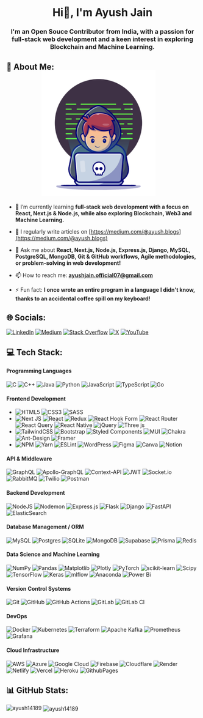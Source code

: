 <!--<p align="center">
  <img src="avatar.svg" alt="avatar" width="400" height="300">
</p>-->

<h1 align="center">Hi👋, I'm Ayush Jain</h1>
<h3 align="center">I'm an Open Souce Contributor from India, with a passion for full-stack web development and a keen interest in exploring Blockchain and Machine Learning.</h3>

## 💫 About Me:
<!--<img align='right' src="avatar.svg" alt="avatar" width="300" />-->
<!--- 🔭 I’m currently working on
- 👯 I’m looking to collaborate on
- 🤝 I’m looking for help with -->

<div style="display: flex; justify-content: center; align-items: flex-start; margin-bottom: 20px; margin-right:20px;">
    <img align="right" src="avatar.svg" alt="avatar" width="300" style="margin-top: -20px;"/>
</div>
<div> 
  
- 🌱 I’m currently learning **full-stack web development with a focus on React, Next.js & Node.js, while also exploring Blockchain, Web3 and Machine Learning.**
  
- 📝 I regularly write articles on [https://medium.com/@ayush.blogs](https://medium.com/@ayush.blogs)

- 💬 Ask me about **React, Next.js, Node.js, Express.js, Django, MySQL, PostgreSQL, MongoDB, Git & GitHub workflows, Agile methodologies, or problem-solving in web development!**

- 📫 How to reach me: **ayushjain.official07@gmail.com**

- ⚡ Fun fact: **I once wrote an entire program in a language I didn't know, thanks to an accidental coffee spill on my keyboard!**
</div>

## 🌐 Socials:
[![LinkedIn](https://img.shields.io/badge/LinkedIn-%230077B5.svg?logo=linkedin&logoColor=white)](https://linkedin.com/in/ayush-jain-techie) [![Medium](https://img.shields.io/badge/Medium-12100E?logo=medium&logoColor=white)](https://medium.com/@@ayush.blogs) [![Stack Overflow](https://img.shields.io/badge/-Stackoverflow-FE7A16?logo=stack-overflow&logoColor=white)](https://stackoverflow.com/users/22963243) [![X](https://img.shields.io/badge/X-black.svg?logo=X&logoColor=white)](https://x.com/ayushjain_14189) [![YouTube](https://img.shields.io/badge/YouTube-%23FF0000.svg?logo=YouTube&logoColor=white)](https://youtube.com/@@ayushjain_07) <!--[![Codepen](https://img.shields.io/badge/Codepen-000000?style=for-the-badge&logo=codepen&logoColor=white)](https://codepen.io/prcqdxzf-the-styleful)--> 

## 💻 Tech Stack:

#### Programming Languages
![C](https://img.shields.io/badge/c-%2300599C.svg?style=flat&logo=c&logoColor=white) ![C++](https://img.shields.io/badge/c++-%2300599C.svg?style=flat&logo=c%2B%2B&logoColor=white) ![Java](https://img.shields.io/badge/java-%23ED8B00.svg?style=flat&logo=openjdk&logoColor=white) ![Python](https://img.shields.io/badge/python-3670A0?style=flat&logo=python&logoColor=ffdd54) ![JavaScript](https://img.shields.io/badge/javascript-%23323330.svg?style=flat&logo=javascript&logoColor=%23F7DF1E) ![TypeScript](https://img.shields.io/badge/typescript-%23007ACC.svg?style=flat&logo=typescript&logoColor=white) ![Go](https://img.shields.io/badge/go-%2300ADD8.svg?style=flat&logo=go&logoColor=white)

#### Frontend Development
- ![HTML5](https://img.shields.io/badge/html5-%23E34F26.svg?style=flat&logo=html5&logoColor=white) ![CSS3](https://img.shields.io/badge/css3-%231572B6.svg?style=flat&logo=css3&logoColor=white) ![SASS](https://img.shields.io/badge/SASS-hotpink.svg?style=flat&logo=SASS&logoColor=white)
- ![Next JS](https://img.shields.io/badge/Next-black?style=flat&logo=next.js&logoColor=white) ![React](https://img.shields.io/badge/react-%2320232a.svg?style=flat&logo=react&logoColor=%2361DAFB) ![Redux](https://img.shields.io/badge/redux-%23593d88.svg?style=flat&logo=redux&logoColor=white) ![React Hook Form](https://img.shields.io/badge/React%20Hook%20Form-%23EC5990.svg?style=flat&logo=reacthookform&logoColor=white) ![React Router](https://img.shields.io/badge/React_Router-CA4245?style=flat&logo=react-router&logoColor=white) ![React Query](https://img.shields.io/badge/-React%20Query-FF4154?style=flat&logo=react%20query&logoColor=white) ![React Native](https://img.shields.io/badge/react_native-%2320232a.svg?style=flat&logo=react&logoColor=%2361DAFB) ![jQuery](https://img.shields.io/badge/jquery-%230769AD.svg?style=flat&logo=jquery&logoColor=white) ![Three js](https://img.shields.io/badge/threejs-black?style=flat&logo=three.js&logoColor=white)
- ![TailwindCSS](https://img.shields.io/badge/tailwindcss-%2338B2AC.svg?style=flat&logo=tailwind-css&logoColor=white) ![Bootstrap](https://img.shields.io/badge/bootstrap-%238511FA.svg?style=flat&logo=bootstrap&logoColor=white) ![Styled Components](https://img.shields.io/badge/styled--components-DB7093?style=flat&logo=styled-components&logoColor=white) ![MUI](https://img.shields.io/badge/MUI-%230081CB.svg?style=flat&logo=mui&logoColor=white) ![Chakra](https://img.shields.io/badge/chakra-%234ED1C5.svg?style=flat&logo=chakraui&logoColor=white) ![Ant-Design](https://img.shields.io/badge/-AntDesign-%230170FE?style=flat&logo=ant-design&logoColor=white) ![Framer](https://img.shields.io/badge/Framer-black?style=flat&logo=framer&logoColor=blue)
- ![NPM](https://img.shields.io/badge/NPM-%23CB3837.svg?style=flat&logo=npm&logoColor=white) ![Yarn](https://img.shields.io/badge/yarn-%232C8EBB.svg?style=flat&logo=yarn&logoColor=white) ![ESLint](https://img.shields.io/badge/ESLint-4B3263?style=flat&logo=eslint&logoColor=white) ![WordPress](https://img.shields.io/badge/WordPress-%23117AC9.svg?style=flat&logo=WordPress&logoColor=white) ![Figma](https://img.shields.io/badge/figma-%23F24E1E.svg?style=flat&logo=figma&logoColor=white) ![Canva](https://img.shields.io/badge/Canva-%2300C4CC.svg?style=flat&logo=Canva&logoColor=white) ![Notion](https://img.shields.io/badge/Notion-%23000000.svg?style=flat&logo=notion&logoColor=white)

#### API & Middleware
![GraphQL](https://img.shields.io/badge/-GraphQL-E10098?style=flat&logo=graphql&logoColor=white) ![Apollo-GraphQL](https://img.shields.io/badge/-ApolloGraphQL-311C87?style=flat&logo=apollo-graphql) ![Context-API](https://img.shields.io/badge/Context--Api-000000?style=flat&logo=react) ![JWT](https://img.shields.io/badge/JWT-black?style=flat&logo=JSON%20web%20tokens) ![Socket.io](https://img.shields.io/badge/Socket.io-black?style=flat&logo=socket.io&badgeColor=010101) ![RabbitMQ](https://img.shields.io/badge/rabbitmq-FF6600?style=flat&logo=rabbitmq&logoColor=white) ![Twilio](https://img.shields.io/badge/Twilio-F22F46?style=flat&logo=Twilio&logoColor=white) ![Postman](https://img.shields.io/badge/Postman-FF6C37?style=flat&logo=postman&logoColor=white)

#### Backend Development
![NodeJS](https://img.shields.io/badge/node.js-6DA55F?style=flat&logo=node.js&logoColor=white) ![Nodemon](https://img.shields.io/badge/NODEMON-%23323330.svg?style=flat&logo=nodemon&logoColor=%BBDEAD)  ![Express.js](https://img.shields.io/badge/express.js-%23404d59.svg?style=flat&logo=express&logoColor=%2361DAFB) ![Flask](https://img.shields.io/badge/flask-%23000.svg?style=flat&logo=flask&logoColor=white) ![Django](https://img.shields.io/badge/django-%23092E20.svg?style=flat&logo=django&logoColor=white) ![FastAPI](https://img.shields.io/badge/FastAPI-005571?style=flat&logo=fastapi) ![ElasticSearch](https://img.shields.io/badge/-ElasticSearch-005571?style=flat&logo=elasticsearch)

#### Database Management / ORM
![MySQL](https://img.shields.io/badge/mysql-4479A1.svg?style=flat&logo=mysql&logoColor=white) ![Postgres](https://img.shields.io/badge/postgres-%23316192.svg?style=flat&logo=postgresql&logoColor=white) ![SQLite](https://img.shields.io/badge/sqlite-%2307405e.svg?style=flat&logo=sqlite&logoColor=white) ![MongoDB](https://img.shields.io/badge/MongoDB-%234ea94b.svg?style=flat&logo=mongodb&logoColor=white) ![Supabase](https://img.shields.io/badge/Supabase-3ECF8E?style=flat&logo=supabase&logoColor=white) ![Prisma](https://img.shields.io/badge/Prisma-3982CE?style=flat&logo=Prisma&logoColor=white) ![Redis](https://img.shields.io/badge/redis-%23DD0031.svg?style=flat&logo=redis&logoColor=white)

#### Data Science and Machine Learning
![NumPy](https://img.shields.io/badge/numpy-%23013243.svg?style=flat&logo=numpy&logoColor=white) ![Pandas](https://img.shields.io/badge/pandas-%23150458.svg?style=flat&logo=pandas&logoColor=white) ![Matplotlib](https://img.shields.io/badge/Matplotlib-%23ffffff.svg?style=flat&logo=Matplotlib&logoColor=black) ![Plotly](https://img.shields.io/badge/Plotly-%233F4F75.svg?style=flat&logo=plotly&logoColor=white) ![PyTorch](https://img.shields.io/badge/PyTorch-%23EE4C2C.svg?style=flat&logo=PyTorch&logoColor=white) ![scikit-learn](https://img.shields.io/badge/scikit--learn-%23F7931E.svg?style=flat&logo=scikit-learn&logoColor=white) ![Scipy](https://img.shields.io/badge/SciPy-%230C55A5.svg?style=flat&logo=scipy&logoColor=%white) ![TensorFlow](https://img.shields.io/badge/TensorFlow-%23FF6F00.svg?style=flat&logo=TensorFlow&logoColor=white) ![Keras](https://img.shields.io/badge/Keras-%23D00000.svg?style=flat&logo=Keras&logoColor=white) ![mlflow](https://img.shields.io/badge/mlflow-%23d9ead3.svg?style=flat&logo=numpy&logoColor=blue)
![Anaconda](https://img.shields.io/badge/Anaconda-%2344A833.svg?style=flat&logo=anaconda&logoColor=white) ![Power Bi](https://img.shields.io/badge/power_bi-F2C811?style=flat&logo=powerbi&logoColor=black)

#### Version Control Systems
![Git](https://img.shields.io/badge/git-%23F05033.svg?style=flat&logo=git&logoColor=white) ![GitHub](https://img.shields.io/badge/github-%23121011.svg?style=flat&logo=github&logoColor=white) ![GitHub Actions](https://img.shields.io/badge/github%20actions-%232671E5.svg?style=flat&logo=githubactions&logoColor=white) ![GitLab](https://img.shields.io/badge/gitlab-%23181717.svg?style=flat&logo=gitlab&logoColor=white) ![GitLab CI](https://img.shields.io/badge/gitlab%20CI-%23181717.svg?style=flat&logo=gitlab&logoColor=white)

#### DevOps
![Docker](https://img.shields.io/badge/docker-%230db7ed.svg?style=flat&logo=docker&logoColor=white) ![Kubernetes](https://img.shields.io/badge/kubernetes-%23326ce5.svg?style=flat&logo=kubernetes&logoColor=white) ![Terraform](https://img.shields.io/badge/terraform-%235835CC.svg?style=flat&logo=terraform&logoColor=white) ![Apache Kafka](https://img.shields.io/badge/Apache%20Kafka-000?style=flat&logo=apachekafka) ![Prometheus](https://img.shields.io/badge/Prometheus-E6522C?style=flat&logo=Prometheus&logoColor=white) ![Grafana](https://img.shields.io/badge/grafana-%23F46800.svg?style=flat&logo=grafana&logoColor=white)

#### Cloud Infrastructure
![AWS](https://img.shields.io/badge/AWS-%23FF9900.svg?style=flat&logo=amazon-aws&logoColor=white) ![Azure](https://img.shields.io/badge/azure-%230072C6.svg?style=flat&logo=microsoftazure&logoColor=white) ![Google Cloud](https://img.shields.io/badge/GoogleCloud-%234285F4.svg?style=flat&logo=google-cloud&logoColor=white) ![Firebase](https://img.shields.io/badge/firebase-%23039BE5.svg?style=flat&logo=firebase) ![Cloudflare](https://img.shields.io/badge/Cloudflare-F38020?style=flat&logo=Cloudflare&logoColor=white) ![Render](https://img.shields.io/badge/Render-%46E3B7.svg?style=flat&logo=render&logoColor=white) ![Netlify](https://img.shields.io/badge/netlify-%23000000.svg?style=flat&logo=netlify&logoColor=#00C7B7) ![Vercel](https://img.shields.io/badge/vercel-%23000000.svg?style=flat&logo=vercel&logoColor=white) ![Heroku](https://img.shields.io/badge/heroku-%23430098.svg?style=flat&logo=heroku&logoColor=white) ![GithubPages](https://img.shields.io/badge/github%20pages-121013?style=flat&logo=github&logoColor=white)

## 📊 GitHub Stats:
<!-- ![](https://github-readme-stats.vercel.app/api?username=ayush14189&theme=dark&hide_border=false&include_all_commits=false&count_private=true)
![](https://github-readme-streak-stats.herokuapp.com/?user=ayush14189&theme=dark&hide_border=false)
![](https://github-readme-stats.vercel.app/api/top-langs/?username=ayush14189&theme=dark&hide_border=false&include_all_commits=false&count_private=true&layout=compact)-->
<p><img align="left" src="https://github-readme-stats.vercel.app/api/top-langs/?username=ayush14189&theme=dark&hide_border=false&include_all_commits=false&count_private=true&layout=compact" alt="ayush14189" /></p>
<p>&nbsp;<img align="center" src="https://github-readme-streak-stats.herokuapp.com/?user=ayush14189&theme=dark&hide_border=false" alt="ayush14189" /></p>
